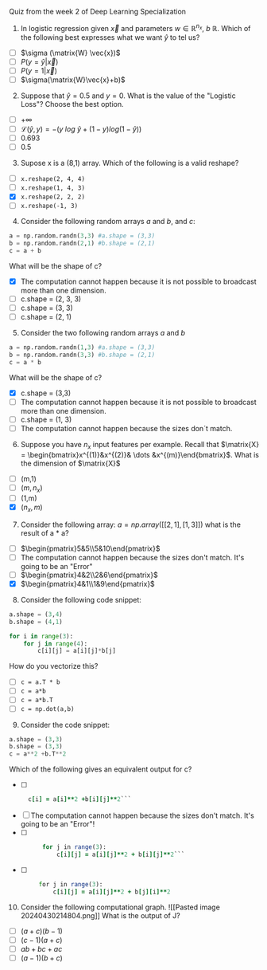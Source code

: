 Quiz from the week 2 of Deep Learning Specialization

1. In logistic regression given $\vec{x}$ and parameters $w \in \mathbb{R}^{n_{x}}$, $b$ $\mathbb{R}$. Which of the following best expresses what we want $\hat{y}$ to tel us?
- [ ] $\sigma (\matrix{W} \vec{x})$
- [ ] $P(y = \hat{y}|\vec{x})$
- [ ] $P(y=1|\vec{x})$
- [ ] $\sigma(\matrix{W}\vec{x}+b)$

2. Suppose that $\hat{y} = 0.5$ and $y = 0$. What is the value of the "Logistic Loss"? Choose the best option.
- [ ] $+\infty$  
- [ ] $\mathscr{L}(\hat{y},y) = -(y\ log\ \hat{y} + (1-y)log(1-\hat{y}))$ 
- [ ] 0.693
- [ ] 0.5

3. Supose x is a (8,1) array. Which of the following is a valid reshape?
- [ ] `x.reshape(2, 4, 4)`
- [ ] `x.reshape(1, 4, 3)`
- [x] `x.reshape(2, 2, 2)`
- [ ] `x.reshape(-1, 3)`

4. Consider the following random arrays $a$ and $b$, and $c$:
```Python
a = np.random.randn(3,3) #a.shape = (3,3)
b = np.random.randn(2,1) #b.shape = (2,1)
c = a + b
```
What will be the shape of c?
- [x] The computation cannot happen because it is not possible to broadcast more than one dimension.
- [ ] c.shape = (2, 3, 3)
- [ ] c.shape = (3, 3)
- [ ] c.shape = (2, 1)

5. Consider the two following random arrays $a$ and $b$
```Python
a = np.random.randn(1,3) #a.shape = (3,3)
b = np.random.randn(3,3) #b.shape = (2,1)
c = a * b
```
What will be the shape of c?

- [x] c.shape = (3,3)
- [ ] The computation cannot happen because it is not possible to broadcast more than one dimension.
- [ ] c.shape = (1, 3)
- [ ] The computation cannot happen because the sizes don´t match.

6. Suppose you have $n_x$ input features per example. Recall that $\matrix{X} = \begin{bmatrix}x^{(1)}&x^{(2)}& \dots &x^{(m)}\end{bmatrix}$. What is the dimension of $\matrix{X}$
- [ ] (m,1)
- [ ] $(m, n_{x})$
- [ ] (1,m)
- [x] $(n_{x}, m)$

7. Consider the following array:
$a = np.array([[2,1],[1,3]])$
what is the result of a * a?
- [ ] $\begin{pmatrix}5&5\\5&10\end{pmatrix}$
- [ ] The computation cannot happen because the sizes don't match. It's going to be an "Error"
- [ ] $\begin{pmatrix}4&2\\2&6\end{pmatrix}$
- [x] $\begin{pmatrix}4&1\\1&9\end{pmatrix}$

8. Consider the following code snippet:
```Python
a.shape = (3,4)
b.shape = (4,1)

for i in range(3):
	for j in range(4):
		c[i][j] = a[i][j]*b[j]
```
How do you vectorize this?
- [ ] `c = a.T * b`
- [ ] `c = a*b`
- [ ] `c = a*b.T`
- [ ] `c = np.dot(a,b)`

9. Consider the code snippet:
```Python
a.shape = (3,3)
b.shape = (3,3)
c = a**2 +b.T**2
```
Which of the following gives an equivalent output for c?
- [ ] ```for i in range(3):
	c[i] = a[i]**2 +b[i][j]**2```

- [ ] The computation cannot happen because the sizes don't match. It's going to be an "Error"!
- [ ] ```for i in range(3):
		for j in range(3):
			c[i][j] = a[i][j]**2 + b[i][j]**2```
- [ ]  ```for i in range(3):
		for j in range(3):
			c[i][j] = a[i][j]**2 + b[j][i]**2

10. Consider the following computational graph.
![[Pasted image 20240430214804.png]]
What is the output of J?
- [ ] $(a+c)(b-1)$
- [ ] $(c-1)(a+c)$
- [ ] $ab+bc+ac$
- [ ] $(a-1)(b+c)$

